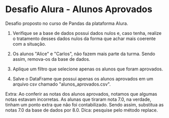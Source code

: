 # Desafio Alura - Alunos Aprovados

Desafio proposto no curso de Pandas da plataforma Alura.

1) Verifique se a base de dados possui dados nulos e, caso tenha, realize o tratamento desses dados nulos da forma que achar mais coerente com a situação.

2) Os alunos "Alice" e "Carlos", não fazem mais parte da turma. Sendo assim, remova-os da base de dados.

3) Aplique um filtro que selecione apenas os alunos que foram aprovados.

4) Salve o DataFrame que possui apenas os alunos aprovados em um arquivo csv chamado "alunos_aprovados.csv".

Extra: Ao conferir as notas dos alunos aprovados, notamos que algumas notas estavam incorretas. As alunas que tiraram nota 7.0, na verdade, tinham um ponto extra que não foi contabilizado. Sendo assim, substitua as notas 7.0 da base de dados por 8.0. Dica: pesquise pelo método replace.
